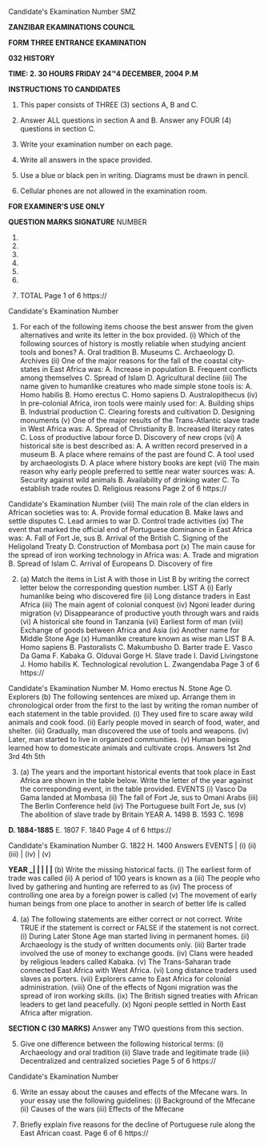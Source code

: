 Candidate's Ekamination Number
SMZ

**ZANZIBAR EKAMINATIONS COUNCIL**

**FORM THREE ENTRANCE EKAMINATION**

**032 HISTORY**

**TIME: 2. 30 HOURS FRIDAY 24™4 DECEMBER, 2004 P.M**

**INSTRUCTIONS TO CANDIDATES**

1. This paper consists of THREE (3) sections A, B and C.

2. Answer ALL questions in section A and B. Answer any FOUR (4)
questions in section C.

3. Write your examination number on each page.

4. Write all answers in the space provided.

5. Use a blue or black pen in writing. Diagrams must be drawn in pencil.

6. Cellular phones are not allowed in the examination room.

**FOR EXAMINER’S USE ONLY**

**QUESTION MARKS SIGNATURE**
NUMBER

1.

2.

3.

4.

5.

6.

7. TOTAL
Page 1 of 6
https://

Candidate's Ekamination Number

1. For each of the following items choose the best answer from the given alternatives and write its letter in the box provided.
(i) Which of the following sources of history is mostly reliable when studying ancient tools and bones?
A. Oral tradition
B. Museums
C. Archaeology
D. Archives
(ii) One of the major reasons for the fall of the coastal city-states in East Africa was:
A. Increase in population
B. Frequent conflicts among themselves
C. Spread of Islam
D. Agricultural decline
(iii) The name given to humanlike creatures who made simple stone tools is:
A. Homo habilis
B. Homo erectus
C. Homo sapiens
D. Australopithecus
(iv) In pre-colonial Africa, iron tools were mainly used for:
A. Building ships
B. Industrial production
C. Clearing forests and cultivation
D. Designing monuments
(v) One of the major results of the Trans-Atlantic slave trade in West Africa was:
A. Spread of Christianity
B. Increased literacy rates
C. Loss of productive labour force
D. Discovery of new crops
(vi) A historical site is best described as:
A. A written record preserved in a museum
B. A place where remains of the past are found
C. A tool used by archaeologists
D. A place where history books are kept
(vii) The main reason why early people preferred to settle near water sources was:
A. Security against wild animals
B. Availability of drinking water
C. To establish trade routes
D. Religious reasons
Page 2 of 6
https://

Candidate's Ekamination Number
(viii) The main role of the clan elders in African societies was to:
A. Provide formal education
B. Make laws and settle disputes
C. Lead armies to war
D. Control trade activities
(ix) The event that marked the official end of Portuguese dominance in East
Africa was:
A. Fall of Fort Je, sus
B. Arrival of the British
C. Signing of the Heligoland Treaty
D. Construction of Mombasa port
(x) The main cause for the spread of iron working technology in Africa was:
A. Trade and migration
B. Spread of Islam
C. Arrival of Europeans
D. Discovery of fire

2. (a) Match the items in List A with those in List B by writing the correct letter below the corresponding question number.
LIST A
(i) Early humanlike being who discovered fire
(ii) Long distance traders in East Africa
(iii) The main agent of colonial conquest
(iv) Ngoni leader during migration
(v) Disappearance of productive youth through wars and raids
(vi) A historical site found in Tanzania
(vii) Earliest form of man
(viii) Exchange of goods between Africa and Asia
(ix) Another name for Middle Stone Age
(x) Humanlike creature known as wise man
LIST B
A. Homo sapiens
B. Pastoralists
C. Makumbusho
D. Barter trade
E. Vasco Da Gama
F. Kabaka
G. Olduvai Gorge
H. Slave trade
I. David Livingstone
J. Homo habilis
K. Technological revolution
L. Zwangendaba
Page 3 of 6
https://

Candidate's Ekamination Number
M. Homo erectus
N. Stone Age
O. Explorers
(b) The following sentences are mixed up. Arrange them in chronological order from the first to the last by writing the roman number of each statement in the table provided.
(i) They used fire to scare away wild animals and cook food.
(ii) Early people moved in search of food, water, and shelter.
(iii) Gradually, man discovered the use of tools and weapons.
(iv) Later, man started to live in organized communities.
(v) Human beings learned how to domesticate animals and cultivate crops.
Answers
1st
2nd
3rd
4th
5th

3. (a) The years and the important historical events that took place in East Africa are shown in the table below. Write the letter of the year against the corresponding event, in the table provided.
EVENTS
(i) Vasco Da Gama landed at Mombasa
(ii) The fall of Fort Je, sus to Omani Arabs
(iii) The Berlin Conference held
(iv) The Portuguese built Fort Je, sus
(v) The abolition of slave trade by Britain
YEAR
A. 1498
B. 1593
C. 1698

**D. 1884-1885**
E. 1807
F. 1840
Page 4 of 6
https://

Candidate's Ekamination Number
G. 1822
H. 1400
Answers
EVENTS | (i) (ii) (iii) | (iv) | (v)

**YEAR _| | | | |**
(b) Write the missing historical facts.
(i) The earliest form of trade was called
(ii) A period of 100 years is known as a
(iii) The people who lived by gathering and hunting are referred to as
(iv) The process of controlling one area by a foreign power is called
(v) The movement of early human beings from one place to another in search of better life is called

4. (a) The following statements are either correct or not correct. Write TRUE if the statement is correct or FALSE if the statement is not correct.
(i) During Later Stone Age man started living in permanent homes.
(ii) Archaeology is the study of written documents only.
(iii) Barter trade involved the use of money to exchange goods.
(iv) Clans were headed by religious leaders called Kabaka.
(v) The Trans-Saharan trade connected East Africa with West Africa.
(vi) Long distance traders used slaves as porters.
(vii) Explorers came to East Africa for colonial administration.
(viii) One of the effects of Ngoni migration was the spread of iron working skills.
(ix) The British signed treaties with African leaders to get land peacefully.
(x) Ngoni people settled in North East Africa after migration.

**SECTION C (30 MARKS)**
Answer any TWO questions from this section.

5. Give one difference between the following historical terms:
(i) Archaeology and oral tradition
(ii) Slave trade and legitimate trade
(iii) Decentralized and centralized societies
Page 5 of 6
https://

Candidate's Ekamination Number

6. Write an essay about the causes and effects of the Mfecane wars. In your essay use the following guidelines:
(i) Background of the Mfecane
(ii) Causes of the wars
(iii) Effects of the Mfecane

7. Briefly explain five reasons for the decline of Portuguese rule along the East
African coast.
Page 6 of 6
https://